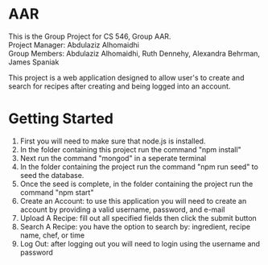 # AAR

This is the Group Project for CS 546, Group AAR. <br />
Project Manager: Abdulaziz Alhomaidhi <br />
Group Members: Abdulaziz Alhomaidhi, Ruth Dennehy, Alexandra Behrman, James Spaniak <br />

This project is a web application designed to allow user's to create and search for recipes after creating and being logged into an account.

# Getting Started
1. First you will need to make sure that node.js is installed.
2. In the folder containing this project run the command "npm install"
3. Next run the command "mongod" in a seperate terminal 
4. In the folder containing the project run the command "npm run seed" to seed the database.
5. Once the seed is complete, in the folder containing the project run the command "npm start"
6. Create an Account: to use this application you will need to create an account by providing a valid username, password, and e-mail 
7. Upload A Recipe: fill out all specified fields then click the submit button
8. Search A Recipe: you have the option to search by: ingredient, recipe name, chef, or time
9. Log Out: after logging out you will need to login using the username and password
